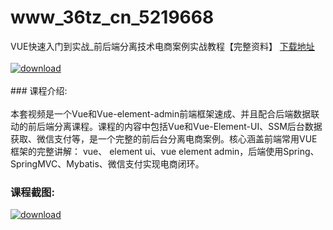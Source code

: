 # www_36tz_cn_5219668
VUE快速入门到实战_前后端分离技术电商案例实战教程【完整资料】
[下载地址](http://www.36tz.cn/article/5219668 "下载地址")
<br/></br>[![download](http://36tz.cn/muke_img/2021_04_1-73-300x150.png "下载地址")](http://www.36tz.cn/article/5219668 "下载地址")
<br/></br>### 课程介绍:<br/></br>本套视频是一个Vue和Vue-element-admin前端框架速成、并且配合后端数据联动的前后端分离课程。课程的内容中包括Vue和Vue-Element-UI、SSM后台数据获取、微信支付等，是一个完整的前后台分离电商案例。核心涵盖前端常用VUE框架的完整讲解： vue、 element ui、vue element admin，后端使用Spring、SpringMVC、Mybatis、微信支付实现电商闭环。

### 课程截图:
[![download](http://36tz.cn/muke_img/2021_04_2-80.png "下载地址")](http://www.36tz.cn/article/5219668 "下载地址")
